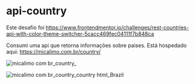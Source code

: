 ﻿# api-country
 Este desafio foi https://www.frontendmentor.io/challenges/rest-countries-api-with-color-theme-switcher-5cacc469fec04111f7b848ca
 
 Consumi uma api que retorna informações sobre paises.
 Está hospedado aqui: https://micalimo.com.br/country/
 
 ![micalimo com br_country_](https://user-images.githubusercontent.com/43863263/159379451-02a298ec-8d75-45e9-8566-ad663c82da90.png)

![micalimo com br_country_country html_Brazil](https://user-images.githubusercontent.com/43863263/159379447-dcd08106-570c-47d4-88af-0d9b2c9881f7.png)

